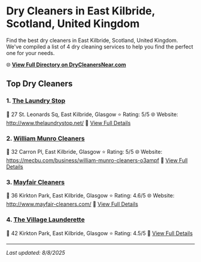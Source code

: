 # Dry Cleaners in East Kilbride, Scotland, United Kingdom

Find the best dry cleaners in East Kilbride, Scotland, United Kingdom. We've compiled a list of 4 dry cleaning services to help you find the perfect one for your needs.

🌐 **[View Full Directory on DryCleanersNear.com](https://drycleanersnear.com/city/United%20Kingdom/Scotland/East%20Kilbride)**

## Top Dry Cleaners

### 1. [The Laundry Stop](https://drycleanersnear.com/dryCleaner/689408f6fa09c6c0709d9844/the-laundry-stop)
📍 27 St. Leonards Sq, East Kilbride, Glasgow
⭐ Rating: 5/5
🌐 Website: http://www.thelaundrystop.net/
🔗 [View Full Details](https://drycleanersnear.com/dryCleaner/689408f6fa09c6c0709d9844/the-laundry-stop)

### 2. [William Munro Cleaners](https://drycleanersnear.com/dryCleaner/68940914fa09c6c0709d996a/william-munro-cleaners)
📍 32 Carron Pl, East Kilbride, Glasgow
⭐ Rating: 5/5
🌐 Website: https://mecbu.com/business/william-munro-cleaners-o3ampf
🔗 [View Full Details](https://drycleanersnear.com/dryCleaner/68940914fa09c6c0709d996a/william-munro-cleaners)

### 3. [Mayfair Cleaners](https://drycleanersnear.com/dryCleaner/68940906fa09c6c0709d98bb/mayfair-cleaners)
📍 36 Kirkton Park, East Kilbride, Glasgow
⭐ Rating: 4.6/5
🌐 Website: http://www.mayfair-cleaners.com/
🔗 [View Full Details](https://drycleanersnear.com/dryCleaner/68940906fa09c6c0709d98bb/mayfair-cleaners)

### 4. [The Village Launderette](https://drycleanersnear.com/dryCleaner/68940937fa09c6c0709d9aab/the-village-launderette)
📍 42 Kirkton Park, East Kilbride, Glasgow
⭐ Rating: 4.5/5
🔗 [View Full Details](https://drycleanersnear.com/dryCleaner/68940937fa09c6c0709d9aab/the-village-launderette)


---

*Last updated: 8/8/2025*
